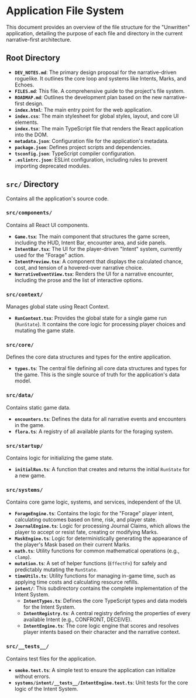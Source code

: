 # Application File System

This document provides an overview of the file structure for the "Unwritten" application, detailing the purpose of each file and directory in the current narrative-first architecture.

## Root Directory

*   **`DEV_NOTES.md`**: The primary design proposal for the narrative-driven roguelike. It outlines the core loop and systems like Intents, Marks, and Echoes.
*   **`FILES.md`**: This file. A comprehensive guide to the project's file system.
*   **`ROADMAP.md`**: Outlines the development plan based on the new narrative-first design.
*   **`index.html`**: The main entry point for the web application.
*   **`index.css`**: The main stylesheet for global styles, layout, and core UI elements.
*   **`index.tsx`**: The main TypeScript file that renders the React application into the DOM.
*   **`metadata.json`**: Configuration file for the application's metadata.
*   **`package.json`**: Defines project scripts and dependencies.
*   **`tsconfig.json`**: TypeScript compiler configuration.
*   **`.eslintrc.json`**: ESLint configuration, including rules to prevent importing deprecated modules.

## `src/` Directory

Contains all the application's source code.

### `src/components/`

Contains all React UI components.

*   **`Game.tsx`**: The main component that structures the game screen, including the HUD, Intent Bar, encounter area, and side panels.
*   **`IntentBar.tsx`**: The UI for the player-driven "Intent" system, currently used for the "Forage" action.
*   **`IntentPreview.tsx`**: A component that displays the calculated chance, cost, and tension of a hovered-over narrative choice.
*   **`NarrativeEventView.tsx`**: Renders the UI for a narrative encounter, including the prose and the list of interactive options.

### `src/context/`

Manages global state using React Context.

*   **`RunContext.tsx`**: Provides the global state for a single game run (`RunState`). It contains the core logic for processing player choices and mutating the game state.

### `src/core/`

Defines the core data structures and types for the entire application.

*   **`types.ts`**: The central file defining all core data structures and types for the game. This is the single source of truth for the application's data model.

### `src/data/`

Contains static game data.

*   **`encounters.ts`**: Defines the data for all narrative events and encounters in the game.
*   **`flora.ts`**: A registry of all available plants for the foraging system.

### `src/startup/`

Contains logic for initializing the game state.

*   **`initialRun.ts`**: A function that creates and returns the initial `RunState` for a new game.

### `src/systems/`

Contains core game logic, systems, and services, independent of the UI.

*   **`ForageEngine.ts`**: Contains the logic for the "Forage" player intent, calculating outcomes based on time, risk, and player state.
*   **`JournalEngine.ts`**: Logic for processing Journal Claims, which allows the player to accept or resist fate, creating or modifying Marks.
*   **`MaskEngine.ts`**: Logic for deterministically generating the appearance of the player's Mask based on their current Marks.
*   **`math.ts`**: Utility functions for common mathematical operations (e.g., `clamp`).
*   **`mutation.ts`**: A set of helper functions (`EffectFn`) for safely and predictably mutating the `RunState`.
*   **`timeUtils.ts`**: Utility functions for managing in-game time, such as applying time costs and calculating resource refills.
*   **`intent/`**: This subdirectory contains the complete implementation of the Intent System.
    *   **`IntentTypes.ts`**: Defines the core TypeScript types and data models for the Intent System.
    -   **`IntentRegistry.ts`**: A central registry defining the properties of every available Intent (e.g., CONFRONT, DECEIVE).
    -   **`IntentEngine.ts`**: The core logic engine that scores and resolves player intents based on their character and the narrative context.

### `src/__tests__/`

Contains test files for the application.

*   **`smoke.test.ts`**: A simple test to ensure the application can initialize without errors.
*   **`systems/intent/__tests__/IntentEngine.test.ts`**: Unit tests for the core logic of the Intent System.
